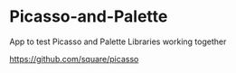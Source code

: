 # Picasso-and-Palette
App to test Picasso and Palette Libraries working together

https://github.com/square/picasso
